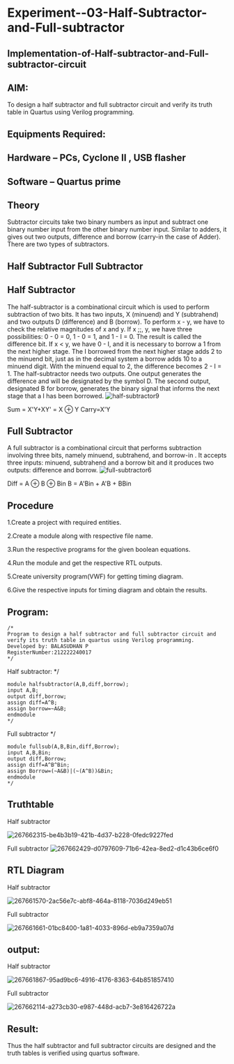 # Experiment--03-Half-Subtractor-and-Full-subtractor
## Implementation-of-Half-subtractor-and-Full-subtractor-circuit
## AIM:
To design a half subtractor and full subtractor circuit and verify its truth table in Quartus using Verilog programming.

## Equipments Required:
## Hardware – PCs, Cyclone II , USB flasher
## Software – Quartus prime
## Theory
Subtractor circuits take two binary numbers as input and subtract one binary number input from the other binary number input. Similar to adders, it gives out two outputs, difference and borrow (carry-in the case of Adder). There are two types of subtractors.

## Half Subtractor Full Subtractor
## Half Subtractor
The half-subtractor is a combinational circuit which is used to perform subtraction of two bits. It has two inputs, X (minuend) and Y (subtrahend) and two outputs D (difference) and B (borrow). To perform x - y, we have to check the relative magnitudes of x and y. If x ;;, y, we have three possibilities: 0 - 0 = 0, 1 - 0 = 1, and 1 - I = 0. The result is called the difference bit. If x < y, we have 0 - I, and it is necessary to borrow a 1 from the next higher stage. The I borrowed from the next higher stage adds 2 to the minuend bit, just as in the decimal system a borrow adds 10 to a minuend digit. With the minuend equal to 2, the difference becomes 2 - I = 1. The half-subtractor needs two outputs. One output generates the difference and will be designated by the symbol D. The second output, designated B for borrow, generates the binary signal that informs the next stage that a I has been borrowed.
![half-subtractor9](https://user-images.githubusercontent.com/36288975/166112538-58c3bc7c-ee5d-4e6a-ac8d-8e8328efe27a.png)


Sum = X'Y+XY' = X ⊕ Y
Carry=X'Y

## Full Subtractor
A full subtractor is a combinational circuit that performs subtraction involving three bits, namely minuend, subtrahend, and borrow-in . It accepts three inputs: minuend, subtrahend and a borrow bit and it produces two outputs: difference and borrow. 
![full-subtractor6](https://user-images.githubusercontent.com/36288975/166112541-24c68359-3de8-4674-ae22-8272ffc385ed.png)


Diff = A ⊕ B ⊕ Bin B = A'Bin + A'B + BBin

## Procedure

1.Create a project with required entities.

2.Create a module along with respective file name.

3.Run the respective programs for the given boolean equations.

4.Run the module and get the respective RTL outputs.

5.Create university program(VWF) for getting timing diagram.

6.Give the respective inputs for timing diagram and obtain the results.


## Program:
```
/*
Program to design a half subtractor and full subtractor circuit and verify its truth table in quartus using Verilog programming.
Developed by: BALASUDHAN P
RegisterNumber:212222240017  
*/
```
Half subtractor:
*/
```
module halfsubtractor(A,B,diff,borrow);
input A,B;
output diff,borrow;
assign diff=A^B;
assign borrow=~A&B;
endmodule
*/
```
Full subtractor
*/
```
module fullsub(A,B,Bin,diff,Borrow);
input A,B,Bin;
output diff,Borrow;
assign diff=A^B^Bin;
assign Borrow=(~A&B)|(~(A^B))&Bin;
endmodule
*/
```
## Truthtable
Half subtractor

![267662315-be4b3b19-421b-4d37-b228-0fedc9227fed](https://github.com/BALASUDHAN18/Experiment--03-Half-Subtractor-and-Full-subtractor/assets/118807740/cc69058e-c117-4460-8e52-5ed710b296e0)

Full subtractor
![267662429-d0797609-71b6-42ea-8ed2-d1c43b6ce6f0](https://github.com/BALASUDHAN18/Experiment--03-Half-Subtractor-and-Full-subtractor/assets/118807740/83e2cee0-4c8a-4f09-b1da-72ce340a8cb0)

##  RTL Diagram
Half subtractor

![267661570-2ac56e7c-abf8-464a-8118-7036d249eb51](https://github.com/BALASUDHAN18/Experiment--03-Half-Subtractor-and-Full-subtractor/assets/118807740/02537b68-929b-4ffd-bcce-b61a386a6177)

Full subtractor

![267661661-01bc8400-1a81-4033-896d-eb9a7359a07d](https://github.com/BALASUDHAN18/Experiment--03-Half-Subtractor-and-Full-subtractor/assets/118807740/fa9971b4-dd9e-47ca-a63d-f2e661f4d9d8)

## output:
Half subtractor

![267661867-95ad9bc6-4916-4176-8363-64b851857410](https://github.com/BALASUDHAN18/Experiment--03-Half-Subtractor-and-Full-subtractor/assets/118807740/94a3efb2-06fc-4138-bec9-80b686fc6387)

Full subtractor

![267662114-a273cb30-e987-448d-acb7-3e816426722a](https://github.com/BALASUDHAN18/Experiment--03-Half-Subtractor-and-Full-subtractor/assets/118807740/d114bd17-c2f1-4984-9f0c-521860427683)

## Result:
Thus the half subtractor and full subtractor circuits are designed and the truth tables is verified using quartus software.
